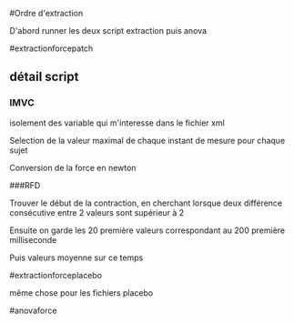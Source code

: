 #Ordre d'extraction 

D'abord runner les deux script extraction puis anova 

#extractionforcepatch 

## détail script
### IMVC

isolement des variable qui m'interesse dans le fichier xml 

Selection de la valeur maximal de chaque instant de mesure pour chaque sujet 

Conversion de la force en newton 

###RFD

Trouver le début de la contraction, en cherchant lorsque deux différence consécutive entre 2 valeurs sont supérieur à 2 

Ensuite on garde les 20 première valeurs correspondant au 200 première milliseconde

Puis valeurs moyenne sur ce temps 

#extractionforceplacebo 

même chose pour les fichiers placebo 

#anovaforce 

